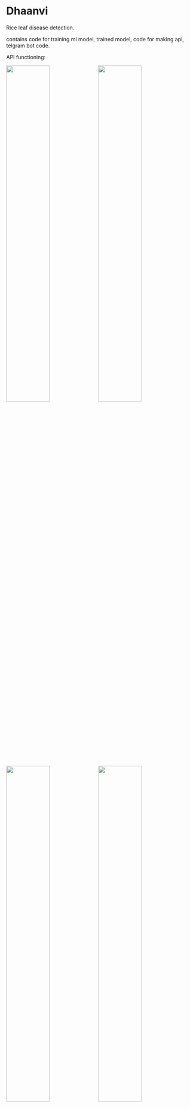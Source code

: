 # Dhaanvi
Rice leaf disease detection.

contains code for training ml model, trained model, code for making api, telgram bot code.

API functioning:

<img src="https://github.com/Akshitaj25/Dhaanvi/assets/91695679/4f80628d-8fdb-42b7-9098-181895c22a1b" width="48%" height="48%">
<img src="https://github.com/Akshitaj25/Dhaanvi/assets/91695679/93cb6b12-0a22-410c-b731-719b5f8bcba2" width="48%" height="48%">
<img src="https://github.com/Akshitaj25/Dhaanvi/assets/91695679/ae43c9b5-cc05-4a42-8aa8-7c4eacdbf69d" width="48%" height="48%">
<img src="https://github.com/Akshitaj25/Dhaanvi/assets/91695679/3df2a981-9bf6-4e0f-a982-010b54bd7a51" width="48%" height="48%">
